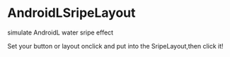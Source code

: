# AndroidLSripeLayout
simulate AndroidL water sripe effect

Set your button or layout  onclick and put into the SripeLayout,then click it!
